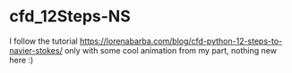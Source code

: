 # cfd_12Steps-NS
I follow the tutorial https://lorenabarba.com/blog/cfd-python-12-steps-to-navier-stokes/ only with some cool animation from my part, nothing new here :)
